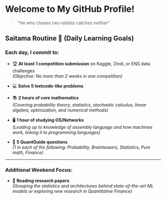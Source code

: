 # Welcome to My GitHub Profile!

> "He who chases two rabbits catches neither"

## **Saitama Routine 🥋** (Daily Learning Goals)

### **Each day, I commit to:**
- 🏆 **At least 1 competition submission** on Kaggle, Zindi, or ENS data challenges  
  *(Objective: No more than 2 weeks in one competition)*

- 💻 **Solve 5 leetcode-like problems**  

- 📚 **2 hours of core mathematics**  
  *(Covering probability theory, statistics, stochastic calculus, linear algebra, optimization, and numerical methods)*

- 🖥️ **1 hour of studying OS/Networks**  
  *(Leading up to knowledge of assembly language and how machines work, linking it to programming languages)*

- 🧩 **5 QuantGuide questions**  
  *(1 in each of the following: Probability, Brainteasers, Statistics, Pure math, Finance)*

---

### **Additional Weekend Focus**:
- 📖 **Reading research papers**  
  *(Grasping the statistics and architectures behind state-of-the-art ML models or exploring new research in Quantitative Finance)*


